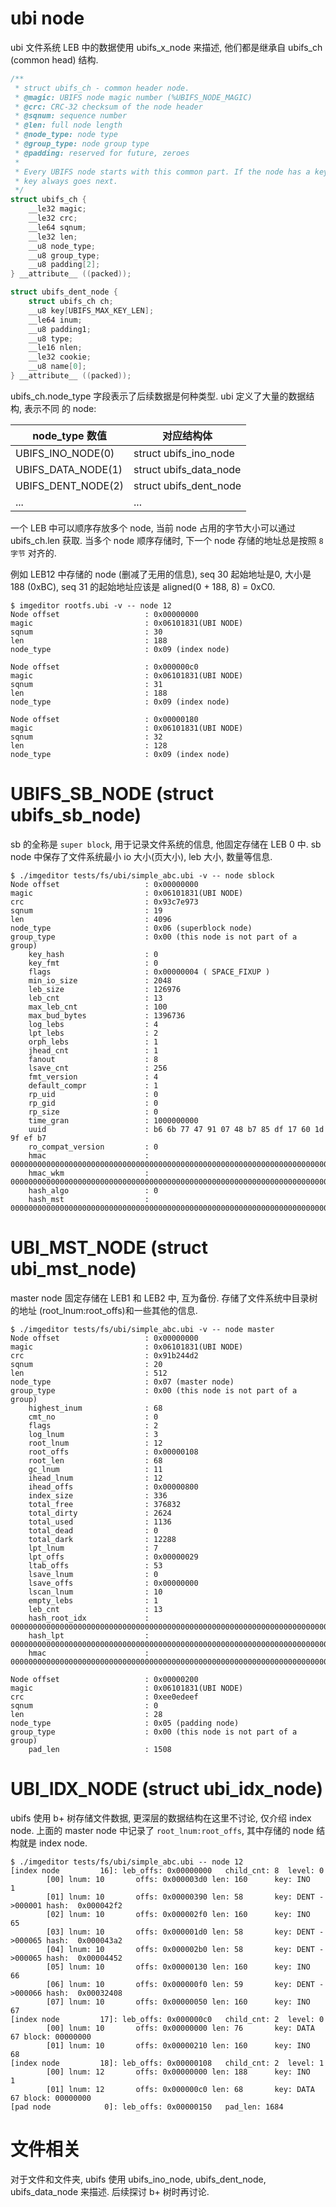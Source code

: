 ubi node
========

ubi 文件系统 LEB 中的数据使用 ubifs_x_node 来描述, 他们都是继承自
ubifs_ch (common head) 结构.

```c
/**
 * struct ubifs_ch - common header node.
 * @magic: UBIFS node magic number (%UBIFS_NODE_MAGIC)
 * @crc: CRC-32 checksum of the node header
 * @sqnum: sequence number
 * @len: full node length
 * @node_type: node type
 * @group_type: node group type
 * @padding: reserved for future, zeroes
 *
 * Every UBIFS node starts with this common part. If the node has a key, the
 * key always goes next.
 */
struct ubifs_ch {
	__le32 magic;
	__le32 crc;
	__le64 sqnum;
	__le32 len;
	__u8 node_type;
	__u8 group_type;
	__u8 padding[2];
} __attribute__ ((packed));

struct ubifs_dent_node {
	struct ubifs_ch ch;
	__u8 key[UBIFS_MAX_KEY_LEN];
	__le64 inum;
	__u8 padding1;
	__u8 type;
	__le16 nlen;
	__le32 cookie;
	__u8 name[0];
} __attribute__ ((packed));
```

ubifs_ch.node_type 字段表示了后续数据是何种类型. ubi 定义了大量的数据结构, 表示不同
的 node:

| node_type 数值     | 对应结构体             |
| ------------------ | ---------------------- |
| UBIFS_INO_NODE(0)  | struct ubifs_ino_node  |
| UBIFS_DATA_NODE(1) | struct ubifs_data_node |
| UBIFS_DENT_NODE(2) | struct ubifs_dent_node |
| ...                | ...                    |

一个 LEB 中可以顺序存放多个 node, 当前 node 占用的字节大小可以通过 ubifs_ch.len
获取. 当多个 node 顺序存储时, 下一个 node 存储的地址总是按照 `8 字节` 对齐的.

例如 LEB12 中存储的 node (删减了无用的信息), seq 30 起始地址是0, 大小是 188 (0xBC),
seq 31 的起始地址应该是 aligned(0 + 188, 8) = 0xC0.

```console
$ imgeditor rootfs.ubi -v -- node 12
Node offset                   : 0x00000000
magic                         : 0x06101831(UBI NODE)
sqnum                         : 30
len                           : 188
node_type                     : 0x09 (index node)

Node offset                   : 0x000000c0
magic                         : 0x06101831(UBI NODE)
sqnum                         : 31
len                           : 188
node_type                     : 0x09 (index node)

Node offset                   : 0x00000180
magic                         : 0x06101831(UBI NODE)
sqnum                         : 32
len                           : 128
node_type                     : 0x09 (index node)
```

# UBIFS_SB_NODE (struct ubifs_sb_node)

sb 的全称是 `super block`, 用于记录文件系统的信息, 他固定存储在 LEB 0 中.
sb node 中保存了文件系统最小 io 大小(页大小), leb 大小, 数量等信息.

```console
$ ./imgeditor tests/fs/ubi/simple_abc.ubi -v -- node sblock
Node offset                   : 0x00000000
magic                         : 0x06101831(UBI NODE)
crc                           : 0x93c7e973
sqnum                         : 19
len                           : 4096
node_type                     : 0x06 (superblock node)
group_type                    : 0x00 (this node is not part of a group)
    key_hash                  : 0
    key_fmt                   : 0
    flags                     : 0x00000004 ( SPACE_FIXUP )
    min_io_size               : 2048
    leb_size                  : 126976
    leb_cnt                   : 13
    max_leb_cnt               : 100
    max_bud_bytes             : 1396736
    log_lebs                  : 4
    lpt_lebs                  : 2
    orph_lebs                 : 1
    jhead_cnt                 : 1
    fanout                    : 8
    lsave_cnt                 : 256
    fmt_version               : 4
    default_compr             : 1
    rp_uid                    : 0
    rp_gid                    : 0
    rp_size                   : 0
    time_gran                 : 1000000000
    uuid                      : b6 6b 77 47 91 07 48 b7 85 df 17 60 1d 9f ef b7
    ro_compat_version         : 0
    hmac                      : 00000000000000000000000000000000000000000000000000000000000000000000000000000000000000000000000000000000000000000000000000000000
    hmac_wkm                  : 00000000000000000000000000000000000000000000000000000000000000000000000000000000000000000000000000000000000000000000000000000000
    hash_algo                 : 0
    hash_mst                  : 00000000000000000000000000000000000000000000000000000000000000000000000000000000000000000000000000000000000000000000000000000000
```

# UBI_MST_NODE (struct ubi_mst_node)

master node 固定存储在 LEB1 和 LEB2 中, 互为备份. 存储了文件系统中目录树的地址
(root_lnum:root_offs)和一些其他的信息.

```console
$ ./imgeditor tests/fs/ubi/simple_abc.ubi -v -- node master
Node offset                   : 0x00000000
magic                         : 0x06101831(UBI NODE)
crc                           : 0x91b244d2
sqnum                         : 20
len                           : 512
node_type                     : 0x07 (master node)
group_type                    : 0x00 (this node is not part of a group)
    highest_inum              : 68
    cmt_no                    : 0
    flags                     : 2
    log_lnum                  : 3
    root_lnum                 : 12
    root_offs                 : 0x00000108
    root_len                  : 68
    gc_lnum                   : 11
    ihead_lnum                : 12
    ihead_offs                : 0x00000800
    index_size                : 336
    total_free                : 376832
    total_dirty               : 2624
    total_used                : 1136
    total_dead                : 0
    total_dark                : 12288
    lpt_lnum                  : 7
    lpt_offs                  : 0x00000029
    ltab_offs                 : 53
    lsave_lnum                : 0
    lsave_offs                : 0x00000000
    lscan_lnum                : 10
    empty_lebs                : 1
    leb_cnt                   : 13
    hash_root_idx             : 00000000000000000000000000000000000000000000000000000000000000000000000000000000000000000000000000000000000000000000000000000000
    hash_lpt                  : 00000000000000000000000000000000000000000000000000000000000000000000000000000000000000000000000000000000000000000000000000000000
    hmac                      : 00000000000000000000000000000000000000000000000000000000000000000000000000000000000000000000000000000000000000000000000000000000

Node offset                   : 0x00000200
magic                         : 0x06101831(UBI NODE)
crc                           : 0xee0edeef
sqnum                         : 0
len                           : 28
node_type                     : 0x05 (padding node)
group_type                    : 0x00 (this node is not part of a group)
    pad_len                   : 1508
```

# UBI_IDX_NODE (struct ubi_idx_node)

ubifs 使用 b+ 树存储文件数据, 更深层的数据结构在这里不讨论, 仅介绍 index node.
上面的 master node 中记录了 `root_lnum:root_offs`, 其中存储的 node 结构就是
index node.

```console
$ ./imgeditor tests/fs/ubi/simple_abc.ubi -- node 12
[index node         16]: leb_offs: 0x00000000   child_cnt: 8  level: 0
        [00] lnum: 10       offs: 0x000003d0 len: 160      key: INO         1
        [01] lnum: 10       offs: 0x00000390 len: 58       key: DENT ->000001 hash:  0x000042f2
        [02] lnum: 10       offs: 0x000002f0 len: 160      key: INO        65
        [03] lnum: 10       offs: 0x000001d0 len: 58       key: DENT ->000065 hash:  0x000043a2
        [04] lnum: 10       offs: 0x000002b0 len: 58       key: DENT ->000065 hash:  0x00004452
        [05] lnum: 10       offs: 0x00000130 len: 160      key: INO        66
        [06] lnum: 10       offs: 0x000000f0 len: 59       key: DENT ->000066 hash:  0x00032408
        [07] lnum: 10       offs: 0x00000050 len: 160      key: INO        67
[index node         17]: leb_offs: 0x000000c0   child_cnt: 2  level: 0
        [00] lnum: 10       offs: 0x00000000 len: 76       key: DATA       67 block: 00000000
        [01] lnum: 10       offs: 0x00000210 len: 160      key: INO        68
[index node         18]: leb_offs: 0x00000108   child_cnt: 2  level: 1
        [00] lnum: 12       offs: 0x00000000 len: 188      key: INO         1
        [01] lnum: 12       offs: 0x000000c0 len: 68       key: DATA       67 block: 00000000
[pad node            0]: leb_offs: 0x00000150   pad_len: 1684
```

# 文件相关

对于文件和文件夹, ubifs 使用 ubifs_ino_node, ubifs_dent_node, ubifs_data_node
来描述. 后续探讨 b+ 树时再讨论.
